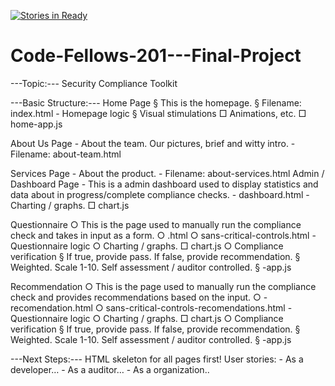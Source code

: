 [![Stories in Ready](https://badge.waffle.io/mevans72/to-be-renamed-repo.png?label=ready&title=Ready)](https://waffle.io/mevans72/to-be-renamed-repo)
# Code-Fellows-201---Final-Project


---Topic:---
Security Compliance Toolkit

---Basic Structure:---
Home Page
		§ This is the homepage.
		§ Filename:   index.html
	- Homepage logic
		§ Visual stimulations
			□ Animations, etc.
			□ home-app.js

About Us Page
	- About the team. Our pictures, brief and witty intro.
	- Filename:   about-team.html

Services Page
	- About the product.
	- Filename:   about-services.html
Admin / Dashboard Page
	- This is a admin dashboard used to display statistics and data about in progress/complete compliance checks.
	- dashboard.html
	- Charting / graphs.
		□ chart.js

Questionnaire
		○ This is the page used to manually run the compliance check and takes in input as a form.
		○ <name-of-compliance-thing>.html
		○ sans-critical-controls.html
	- Questionnaire logic
		○ Charting / graphs.
			□ chart.js
		○ Compliance verification
			§ If true, provide pass. If false, provide recommendation.
			§ Weighted. Scale 1-10. Self assessment / auditor controlled.
			§ <name-of-compliance-thing>-app.js

Recommendation
		○ This is the page used to manually run the compliance check and provides recommendations based on the input.
		○ <name-of-compliance-thing>-recomendation.html
		○ sans-critical-controls-recomendations.html
	- Questionnaire logic
		○ Charting / graphs.
			□ chart.js
		○ Compliance verification
			§ If true, provide pass. If false, provide recommendation.
			§ Weighted. Scale 1-10. Self assessment / auditor controlled.
			§ <name-of-compliance-thing>-app.js



---Next Steps:---
HTML skeleton for all pages first!
User stories:
	- As a developer…
	- As a auditor…
	- As a organization..
